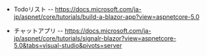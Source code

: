 - Todoリスト
-- https://docs.microsoft.com/ja-jp/aspnet/core/tutorials/build-a-blazor-app?view=aspnetcore-5.0

- チャットアプリ
-- https://docs.microsoft.com/ja-jp/aspnet/core/tutorials/signalr-blazor?view=aspnetcore-5.0&tabs=visual-studio&pivots=server
